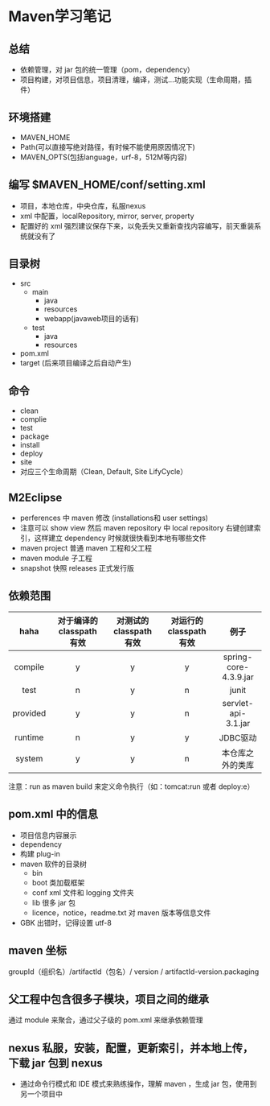 # Maven学习笔记

## 总结
 - 依赖管理，对 jar 包的统一管理（pom，dependency）
 - 项目构建，对项目信息，项目清理，编译，测试...功能实现（生命周期，插件）

## 环境搭建
 - MAVEN_HOME
 - Path(可以直接写绝对路径，有时候不能使用原因情况下)
 - MAVEN_OPTS(包括language，urf-8，512M等内容)

## 编写 $MAVEN_HOME/conf/setting.xml
 - 项目，本地仓库，中央仓库，私服nexus
 - xml 中配置，localRepository, mirror, server, property
 - 配置好的 xml 强烈建议保存下来，以免丢失又重新查找内容编写，前天重装系统就没有了

## 目录树
 - src
    - main
      - java
      - resources
      - webapp(javaweb项目的话有)
    - test
      - java
      - resources
 - pom.xml
 - target (后来项目编译之后自动产生)

## 命令
 - clean
 - complie
 - test
 - package
 - install
 - deploy
 - site
 - 对应三个生命周期（Clean, Default, Site LifyCycle）

## M2Eclipse
 - perferences 中 maven 修改 (installations和 user settings)
 - 注意可以 show view 然后 maven repository 中 local repository 右键创建索引，这样建立 dependency 时候就很快看到本地有哪些文件
 - maven project 普通 maven 工程和父工程
 - maven module 子工程
 - snapshot 快照   releases 正式发行版

## 依赖范围

 haha | 对于编译的 classpath 有效 | 对测试的 classpath 有效 | 对运行的 classpath 有效 | 例子
 :----:|:----:|:----:|:----:|:----:|
 compile | y | y | y | spring-core-4.3.9.jar
 test | n | y | n | junit
 provided | y | y | n | servlet-api-3.1.jar
 runtime | n | y | y | JDBC驱动
 system | y | y | n | 本仓库之外的类库

注意：run as maven build 来定义命令执行（如：tomcat:run 或者 deploy:e）

## pom.xml 中的信息
 - 项目信息内容展示
 - dependency
 - 构建 plug-in
 - maven 软件的目录树
    - bin
    - boot 类加载框架
    - conf xml 文件和 logging 文件夹
    - lib 很多 jar 包
    - licence，notice，readme.txt 对 maven 版本等信息文件
 - GBK 出错时，记得设置 utf-8

## maven 坐标

groupId（组织名）/artifactId（包名）/ version / artifactId-version.packaging

## 父工程中包含很多子模块，项目之间的继承

通过 module 来聚合，通过父子级的 pom.xml 来继承依赖管理

## nexus 私服，安装，配置，更新索引，并本地上传，下载 jar 包到 nexus
 - 通过命令行模式和 IDE 模式来熟练操作，理解 maven ，生成 jar 包，使用到另一个项目中
